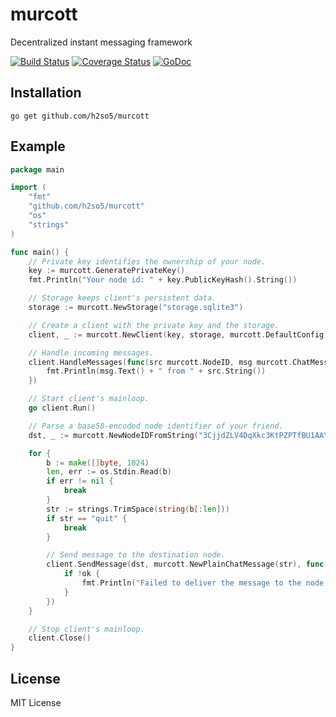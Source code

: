 murcott
=======

Decentralized instant messaging framework

[![Build Status](https://travis-ci.org/h2so5/murcott.svg)](https://travis-ci.org/h2so5/murcott)
[![Coverage Status](https://img.shields.io/coveralls/h2so5/murcott.svg)](https://coveralls.io/r/h2so5/murcott)
[![GoDoc](https://godoc.org/github.com/h2so5/murcott?status.svg)](http://godoc.org/github.com/h2so5/murcott)

## Installation

```
go get github.com/h2so5/murcott
```

## Example

```go
package main

import (
	"fmt"
	"github.com/h2so5/murcott"
	"os"
	"strings"
)

func main() {
	// Private key identifies the ownership of your node.
	key := murcott.GeneratePrivateKey()
	fmt.Println("Your node id: " + key.PublicKeyHash().String())

	// Storage keeps client's persistent data.
	storage := murcott.NewStorage("storage.sqlite3")

	// Create a client with the private key and the storage.
	client, _ := murcott.NewClient(key, storage, murcott.DefaultConfig)

	// Handle incoming messages.
	client.HandleMessages(func(src murcott.NodeID, msg murcott.ChatMessage) {
		fmt.Println(msg.Text() + " from " + src.String())
	})

	// Start client's mainloop.
	go client.Run()

	// Parse a base58-encoded node identifier of your friend.
	dst, _ := murcott.NewNodeIDFromString("3CjjdZLV4DqXkc3KtPZPTfBU1AAY")

	for {
		b := make([]byte, 1024)
		len, err := os.Stdin.Read(b)
		if err != nil {
			break
		}
		str := strings.TrimSpace(string(b[:len]))
		if str == "quit" {
			break
		}

		// Send message to the destination node.
		client.SendMessage(dst, murcott.NewPlainChatMessage(str), func(ok bool) {
			if !ok {
				fmt.Println("Failed to deliver the message to the node...")
			}
		})
	}

	// Stop client's mainloop.
	client.Close()
}
```

## License

MIT License
